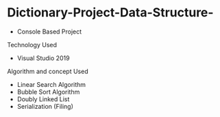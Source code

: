 # Dictionary-Project-Data-Structure-

 - Console Based Project

Technology Used
 - Visual Studio 2019
 
 Algorithm and concept Used
  - Linear Search Algorithm
  - Bubble Sort Algorithm
  - Doubly Linked List
  - Serialization (Filing)
  
